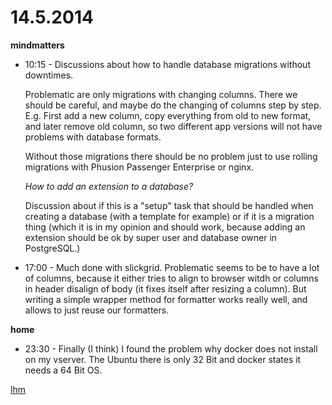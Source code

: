 # 14.5.2014

**mindmatters**

- 10:15 - Discussions about how to handle database migrations without downtimes.

    Problematic are only migrations with changing columns. There we should be careful, and maybe do the changing of columns step by step. E.g. First add a new column, copy everything from old to new format, and later remove old column, so two different app versions will not have problems with database formats.

    Without those migrations there should be no problem just to use rolling migrations with Phusion Passenger Enterprise or nginx.

    *How to add an extension to a database?*

    Discussion about if this is a "setup" task that should be handled when creating a database (with a template for example) or if it is a migration thing (which it is in my opinion and should work, because adding an extension should be ok by super user and database owner in PostgreSQL.)

- 17:00 - Much done with slickgrid. Problematic seems to be to have a lot of columns, because it either tries to align to browser witdh or columns in header disalign of body (it fixes itself after resizing a column). But writing a simple wrapper method for formatter works really well, and allows to just reuse our formatters.

**home**

- 23:30 - Finally (I think) I found the problem why docker does not install on my vserver. The Ubuntu there is only 32 Bit and docker states it needs a 64 Bit OS.

[lhm](https://github.com/soundcloud/lhm)
